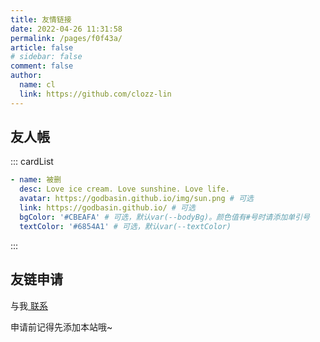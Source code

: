 ```yaml
---
title: 友情链接
date: 2022-04-26 11:31:58
permalink: /pages/f0f43a/
article: false
# sidebar: false
comment: false
author: 
  name: cl
  link: https://github.com/clozz-lin
---
```


<!--
普通卡片列表容器，可用于友情链接、项目推荐、古诗词展示等。
cardList 后面可跟随一个数字表示每行最多显示多少个，选值范围1~4，默认3。在小屏时会根据屏幕宽度减少每行显示数量。
-->
## 友人帳
::: cardList
```yaml
- name: 被删
  desc: Love ice cream. Love sunshine. Love life. 
  avatar: https://godbasin.github.io/img/sun.png # 可选
  link: https://godbasin.github.io/ # 可选
  bgColor: '#CBEAFA' # 可选，默认var(--bodyBg)。颜色值有#号时请添加单引号
  textColor: '#6854A1' # 可选，默认var(--textColor)
```
:::


## 友链申请

与我[ 联系 ](/about/#联系)


申请前记得先添加本站哦~